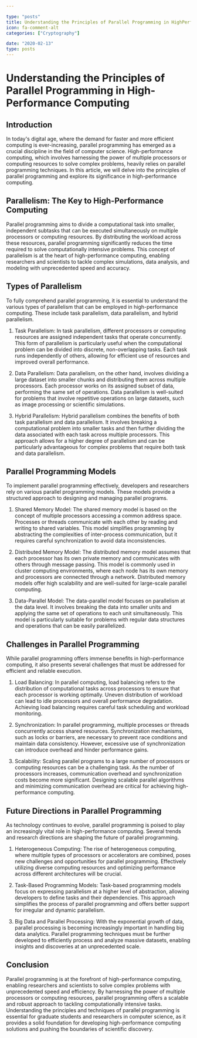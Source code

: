 ```yaml
---

type: "posts"
title: Understanding the Principles of Parallel Programming in HighPerformance Computing
icon: fa-comment-alt
categories: ["Cryptography"]

date: "2020-02-13"
type: posts
---
```





# Understanding the Principles of Parallel Programming in High-Performance Computing

## Introduction

In today's digital age, where the demand for faster and more efficient computing is ever-increasing, parallel programming has emerged as a crucial discipline in the field of computer science. High-performance computing, which involves harnessing the power of multiple processors or computing resources to solve complex problems, heavily relies on parallel programming techniques. In this article, we will delve into the principles of parallel programming and explore its significance in high-performance computing.

## Parallelism: The Key to High-Performance Computing

Parallel programming aims to divide a computational task into smaller, independent subtasks that can be executed simultaneously on multiple processors or computing resources. By distributing the workload across these resources, parallel programming significantly reduces the time required to solve computationally intensive problems. This concept of parallelism is at the heart of high-performance computing, enabling researchers and scientists to tackle complex simulations, data analysis, and modeling with unprecedented speed and accuracy.

## Types of Parallelism

To fully comprehend parallel programming, it is essential to understand the various types of parallelism that can be employed in high-performance computing. These include task parallelism, data parallelism, and hybrid parallelism.

1. Task Parallelism: In task parallelism, different processors or computing resources are assigned independent tasks that operate concurrently. This form of parallelism is particularly useful when the computational problem can be divided into discrete, non-overlapping tasks. Each task runs independently of others, allowing for efficient use of resources and improved overall performance.

2. Data Parallelism: Data parallelism, on the other hand, involves dividing a large dataset into smaller chunks and distributing them across multiple processors. Each processor works on its assigned subset of data, performing the same set of operations. Data parallelism is well-suited for problems that involve repetitive operations on large datasets, such as image processing or scientific simulations.

3. Hybrid Parallelism: Hybrid parallelism combines the benefits of both task parallelism and data parallelism. It involves breaking a computational problem into smaller tasks and then further dividing the data associated with each task across multiple processors. This approach allows for a higher degree of parallelism and can be particularly advantageous for complex problems that require both task and data parallelism.

## Parallel Programming Models

To implement parallel programming effectively, developers and researchers rely on various parallel programming models. These models provide a structured approach to designing and managing parallel programs.

1. Shared Memory Model: The shared memory model is based on the concept of multiple processors accessing a common address space. Processes or threads communicate with each other by reading and writing to shared variables. This model simplifies programming by abstracting the complexities of inter-process communication, but it requires careful synchronization to avoid data inconsistencies.

2. Distributed Memory Model: The distributed memory model assumes that each processor has its own private memory and communicates with others through message passing. This model is commonly used in cluster computing environments, where each node has its own memory and processors are connected through a network. Distributed memory models offer high scalability and are well-suited for large-scale parallel computing.

3. Data-Parallel Model: The data-parallel model focuses on parallelism at the data level. It involves breaking the data into smaller units and applying the same set of operations to each unit simultaneously. This model is particularly suitable for problems with regular data structures and operations that can be easily parallelized.

## Challenges in Parallel Programming

While parallel programming offers immense benefits in high-performance computing, it also presents several challenges that must be addressed for efficient and reliable execution.

1. Load Balancing: In parallel computing, load balancing refers to the distribution of computational tasks across processors to ensure that each processor is working optimally. Uneven distribution of workload can lead to idle processors and overall performance degradation. Achieving load balancing requires careful task scheduling and workload monitoring.

2. Synchronization: In parallel programming, multiple processes or threads concurrently access shared resources. Synchronization mechanisms, such as locks or barriers, are necessary to prevent race conditions and maintain data consistency. However, excessive use of synchronization can introduce overhead and hinder performance gains.

3. Scalability: Scaling parallel programs to a large number of processors or computing resources can be a challenging task. As the number of processors increases, communication overhead and synchronization costs become more significant. Designing scalable parallel algorithms and minimizing communication overhead are critical for achieving high-performance computing.

## Future Directions in Parallel Programming

As technology continues to evolve, parallel programming is poised to play an increasingly vital role in high-performance computing. Several trends and research directions are shaping the future of parallel programming.

1. Heterogeneous Computing: The rise of heterogeneous computing, where multiple types of processors or accelerators are combined, poses new challenges and opportunities for parallel programming. Effectively utilizing diverse computing resources and optimizing performance across different architectures will be crucial.

2. Task-Based Programming Models: Task-based programming models focus on expressing parallelism at a higher level of abstraction, allowing developers to define tasks and their dependencies. This approach simplifies the process of parallel programming and offers better support for irregular and dynamic parallelism.

3. Big Data and Parallel Processing: With the exponential growth of data, parallel processing is becoming increasingly important in handling big data analytics. Parallel programming techniques must be further developed to efficiently process and analyze massive datasets, enabling insights and discoveries at an unprecedented scale.

## Conclusion

Parallel programming is at the forefront of high-performance computing, enabling researchers and scientists to solve complex problems with unprecedented speed and efficiency. By harnessing the power of multiple processors or computing resources, parallel programming offers a scalable and robust approach to tackling computationally intensive tasks. Understanding the principles and techniques of parallel programming is essential for graduate students and researchers in computer science, as it provides a solid foundation for developing high-performance computing solutions and pushing the boundaries of scientific discovery.